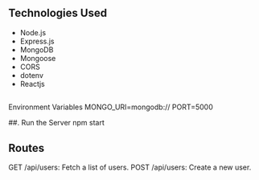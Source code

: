## Technologies Used

- Node.js
- Express.js
- MongoDB
- Mongoose
- CORS
- dotenv
- Reactjs

 ##
  Environment Variables
MONGO_URI=mongodb://<your-mongo-uri>
PORT=5000

##. Run the Server
npm start

## Routes
GET /api/users: Fetch a list of users.
POST /api/users: Create a new user.
